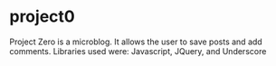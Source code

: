 # project0
Project Zero is a microblog. It allows the user to save posts and add comments.
Libraries used were: Javascript, JQuery, and Underscore
